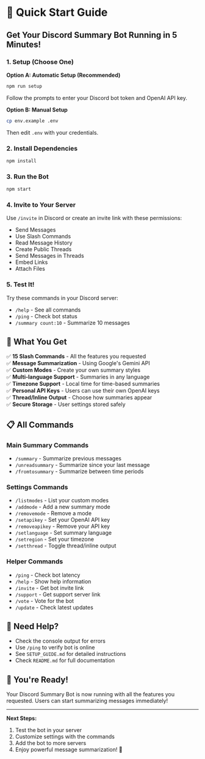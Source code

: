 # 🚀 Quick Start Guide

## Get Your Discord Summary Bot Running in 5 Minutes!

### 1. Setup (Choose One)

**Option A: Automatic Setup (Recommended)**
```bash
npm run setup
```
Follow the prompts to enter your Discord bot token and OpenAI API key.

**Option B: Manual Setup**
```bash
cp env.example .env
```
Then edit `.env` with your credentials.

### 2. Install Dependencies
```bash
npm install
```

### 3. Run the Bot
```bash
npm start
```

### 4. Invite to Your Server
Use `/invite` in Discord or create an invite link with these permissions:
- Send Messages
- Use Slash Commands  
- Read Message History
- Create Public Threads
- Send Messages in Threads
- Embed Links
- Attach Files

### 5. Test It!
Try these commands in your Discord server:
- `/help` - See all commands
- `/ping` - Check bot status
- `/summary count:10` - Summarize 10 messages

## 🎯 What You Get

✅ **15 Slash Commands** - All the features you requested  
✅ **Message Summarization** - Using Google's Gemini API  
✅ **Custom Modes** - Create your own summary styles  
✅ **Multi-language Support** - Summaries in any language  
✅ **Timezone Support** - Local time for time-based summaries  
✅ **Personal API Keys** - Users can use their own OpenAI keys  
✅ **Thread/Inline Output** - Choose how summaries appear  
✅ **Secure Storage** - User settings stored safely  

## 📋 All Commands

### Main Summary Commands
- `/summary` - Summarize previous messages
- `/unreadsummary` - Summarize since your last message  
- `/fromtosummary` - Summarize between time periods

### Settings Commands
- `/listmodes` - List your custom modes
- `/addmode` - Add a new summary mode
- `/removemode` - Remove a mode
- `/setapikey` - Set your OpenAI API key
- `/removeapikey` - Remove your API key
- `/setlanguage` - Set summary language
- `/setregion` - Set your timezone
- `/setthread` - Toggle thread/inline output

### Helper Commands
- `/ping` - Check bot latency
- `/help` - Show help information
- `/invite` - Get bot invite link
- `/support` - Get support server link
- `/vote` - Vote for the bot
- `/update` - Check latest updates

## 🔧 Need Help?

- Check the console output for errors
- Use `/ping` to verify bot is online
- See `SETUP_GUIDE.md` for detailed instructions
- Check `README.md` for full documentation

## 🎉 You're Ready!

Your Discord Summary Bot is now running with all the features you requested. Users can start summarizing messages immediately!

---

**Next Steps:**
1. Test the bot in your server
2. Customize settings with the commands
3. Add the bot to more servers
4. Enjoy powerful message summarization! 🚀 